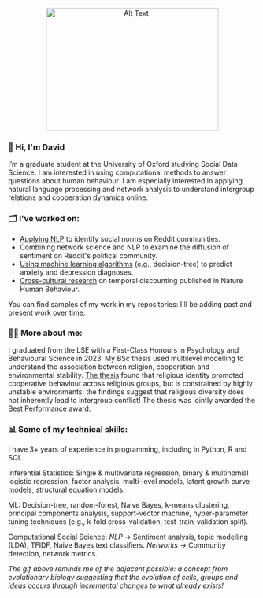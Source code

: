 <p align="center">
<img src="https://media.giphy.com/media/3o6UBaZmguJAVx2qOs/giphy.gif" alt="Alt Text" height="250" width="350">

### 👋 Hi, I'm David

I’m a graduate student at the University of Oxford studying Social Data Science. I am interested in using computational methods to answer questions about human behaviour. I am especially interested in applying natural language processing and network analysis to understand intergroup relations and cooperation dynamics online.


### 🗂 I've worked on:
- [Applying NLP](https://github.com/DavidFeng-GitHub/reddit-nlp) to identify social norms on Reddit communities.
- Combining network science and NLP to examine the diffusion of sentiment on Reddit's political community.
- [Using machine learning algorithms](https://github.com/DavidFeng-GitHub/ml-models-of-anxiety-and-depression) (e.g., decision-tree) to predict anxiety and depression diagnoses.
- [Cross-cultural research](https://github.com/DavidFeng-GitHub/nature-publication) on temporal discounting published in Nature Human Behaviour.

You can find samples of my work in my repositories: I'll be adding past and present work over time.


### 👨‍🎓 More about me:
I graduated from the LSE with a First-Class Honours in Psychology and Behavioural Science in 2023. My BSc thesis used multilevel modelling to understand the association between religion, cooperation and environmental stability. [The thesis](https://github.com/DavidFeng-GitHub/bsc-thesis) found that religious identity promoted cooperative behaviour across religious groups, but is constrained by highly unstable environments: the findings suggest that religious diversity does not inherently lead to intergroup conflict! The thesis was jointly awarded the Best Performance award.


### 📊 Some of my technical skills:
I have 3+ years of experience in programming, including in Python, R and SQL.

Inferential Statistics: Single & multivariate regression, binary & multinomial logistic regression, factor analysis, multi-level models, latent growth curve models, structural equation models.

ML: Decision-tree, random-forest, Naive Bayes, k-means clustering, principal components analysis, support-vector machine, hyper-parameter tuning techniques (e.g., k-fold cross-validation, test-train-validation split).

Computational Social Science: _NLP_ -> Sentiment analysis, topic modelling (LDA), TFIDF, Naive Bayes text classifiers. _Networks_ -> Community detection, network metrics.

_The gif above reminds me of the adjacent possible: a concept from evolutionary biology suggesting that the evolution of cells, groups and ideas occurs through incremental changes to what already exists!_
  
<!---
DavidFeng-GitHub/DavidFeng-GitHub is a ✨ special ✨ repository because its `README.md` (this file) appears on your GitHub profile.
You can click the Preview link to take a look at your changes.
--->

